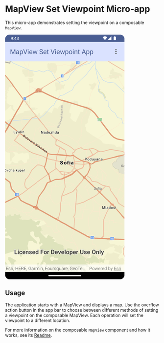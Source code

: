 # MapView Set Viewpoint Micro-app

This micro-app demonstrates setting the viewpoint on a composable `MapView`.

![Screenshot](screenshot.png)

## Usage

The application starts with a MapView and displays a map. Use the overflow action button in the app bar to choose between different methods of setting a viewpoint on the composable MapView. Each operation will set the viewpoint to a different location.

For more information on the composable `MapView` component and how it works, see its [Readme](../../toolkit/geoview-compose/README.md).
